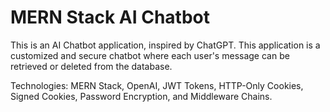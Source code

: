 # MERN Stack AI Chatbot

This is an AI Chatbot application, inspired by ChatGPT. This application is a customized and secure chatbot where each user's message can be retrieved or deleted from the database.

Technologies: MERN Stack, OpenAI, JWT Tokens, HTTP-Only Cookies, Signed Cookies, Password Encryption, and Middleware Chains.

